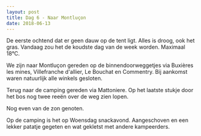 ```yaml
---
layout: post
title: Dag 6 - Naar Montluçon
date: 2018-06-13
---
```

De eerste ochtend dat er geen dauw op de tent ligt. Alles is droog, ook het gras. Vandaag zou het de koudste dag van de week worden. Maximaal 18°C.

We zijn naar Montluçon gereden op de binnendoorweggetjes via Buxières les mines, Villefranche d'allier, Le Bouchat en Commentry. Bij aankomst waren natuurlijk alle winkels gesloten.

Terug naar de camping gereden via Mattoniere. Op het laatste stukje door het bos nog twee reeën over de weg zien lopen.

Nog even van de zon genoten.

Op de camping is het op Woensdag snackavond. Aangeschoven en een lekker patatje gegeten en wat gekletst met andere kampeerders.
